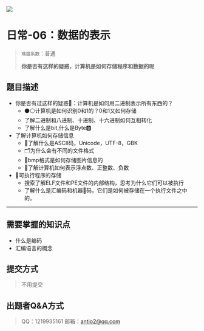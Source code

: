 
![](https://cdn.nlark.com/yuque/0/2021/png/22004288/1625470150335-assets/web-upload/3d261a31-d865-4530-97cf-510fc2ead3d3.png#id=QwufO&originHeight=638&originWidth=1590&originalType=binary&ratio=1&status=done&style=none)

# 日常-06：数据的表示

> `难度系数`：普通
>
> **你是否有这样的疑惑，计算机是如何存储程序和数据的呢**

## 题目描述

- 你是否有过这样的疑惑🤔：计算机是如何用二进制表示所有东西的？
  - ⚫⚪计算机是如何识别0和1的？0和1又如何存储
  - 了解二进制和八进制、十进制、十六进制如何互相转化
  - 了解什么是bit,什么是Byte🅱️
- 了解计算机如何存储信息
  - 🧐了解什么是ASCII码，Unicode，UTF-8，GBK
  - 🗂️为什么会有不同的文件格式
  - 🧩bmp格式是如何存储图片信息的
  - 🔢了解计算机如何表示浮点数、正整数、负数
- 🦾可执行程序的存储
  - 搜索了解ELF文件和PE文件的内部结构，思考为什么它们可以被执行
  - 了解什么是汇编码和机器🤖码，它们是如何被存储在一个执行文件之中的。


---



## 需要掌握的知识点

- 什么是编码
- 汇编语言的概念

## 提交方式

> 不用提交

## 出题者Q&A方式

> QQ：1219935161
> 邮箱：antio2@qq.com